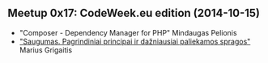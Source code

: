 Meetup 0x17: CodeWeek.eu edition (2014-10-15)
---------
* "Composer - Dependency Manager for PHP" Mindaugas Pelionis
* ["Saugumas. Pagrindiniai principai ir dažniausiai paliekamos spragos"](https://docs.google.com/presentation/d/1SO7T60jm9PkXTwju6EcTRGxUqjFq30qEQlAo9gDTNO0/) Marius Grigaitis

